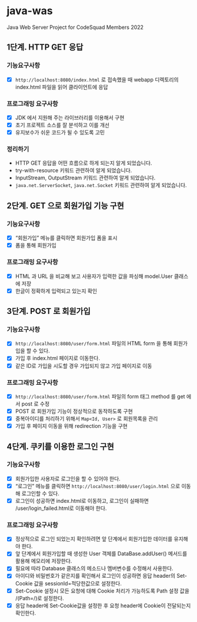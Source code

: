 # java-was
Java Web Server Project for CodeSquad Members 2022

## 1단계. HTTP GET 응답

### 기능요구사항
- [x] `http://localhost:8080/index.html` 로 접속했을 때 webapp 디렉토리의 index.html 파일을 읽어 클라이언트에 응답
### 프로그래밍 요구사항
- [x] JDK 에서 지원해 주는 라이브러리를 이용해서 구현
- [x] 초기 프로젝트 소스를 잘 분석하고 이를 개선
- [x] 유지보수가 쉬운 코드가 될 수 있도록 고민

### 정리하기
- HTTP GET 응답을 어떤 흐름으로 하게 되는지 알게 되었습니다.
- try-with-resource 키워드 관련하여 알게 되었습니다.
- InputStream, OutputStream 키워드 관련하여 알게 되었습니다.
- `java.net.ServerSocket`, `java.net.Socket` 키워드 관련하여 알게 되었습니다.

## 2단계. GET 으로 회원가입 기능 구현
### 기능요구사항
- [x] “회원가입” 메뉴를 클릭하면 회원가입 폼을 표시
- [x] 폼을 통해 회원가입

### 프로그래밍 요구사항
- [x] HTML 과 URL 을 비교해 보고 사용자가 입력한 값을 파싱해 model.User 클래스에 저장
- [x] 한글이 정확하게 입력되고 있는지 확인

## 3단계. POST 로 회원가입
### 기능요구사항
- [x] `http://localhost:8080/user/form.html` 파일의 HTML form 을 통해 회원가입을 할 수 있다.
- [x] 가입 후 index.html 페이지로 이동한다.
- [x] 같은 ID로 가입을 시도할 경우 가입되지 않고 가입 페이지로 이동

### 프로그래밍 요구사항
- [x] `http://localhost:8080/user/form.html` 파일의 form 태그 method 를 get 에서 post 로 수정
- [x] POST 로 회원가입 기능이 정상적으로 동작하도록 구현
- [x] 중복아이디를 처리하기 위해서 `Map<Id, User>` 로 회원목록을 관리
- [x] 가입 후 페이지 이동을 위해 redirection 기능을 구현

## 4단계. 쿠키를 이용한 로그인 구현
### 기능요구사항
- [x] 회원가입한 사용자로 로그인을 할 수 있어야 한다.
- [x] “로그인” 메뉴를 클릭하면 `http://localhost:8080/user/login.html` 으로 이동해 로그인할 수 있다.
- [x] 로그인이 성공하면 index.html로 이동하고, 로그인이 실패하면 /user/login_failed.html로 이동해야 한다.

### 프로그래밍 요구사항
- [x] 정상적으로 로그인 되었는지 확인하려면 앞 단계에서 회원가입한 데이터를 유지해야 한다.
- [x] 앞 단계에서 회원가입할 때 생성한 User 객체를 DataBase.addUser() 메서드를 활용해 메모리에 저장한다.
- [x] 필요에 따라 Database 클래스의 메소드나 멤버변수를 수정해서 사용한다.
- [x] 아이디와 비밀번호가 같은지를 확인해서 로그인이 성공하면 응답 header의 Set-Cookie 값을 sessionId=적당한값으로 설정한다.
- [x] Set-Cookie 설정시 모든 요청에 대해 Cookie 처리가 가능하도록 Path 설정 값을 /(Path=/)로 설정한다.
- [x] 응답 header에 Set-Cookie값을 설정한 후 요청 header에 Cookie이 전달되는지 확인한다.
